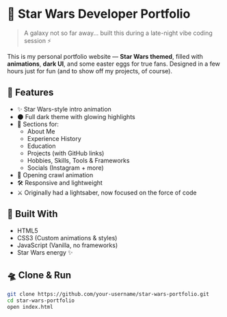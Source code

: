 # 🌌 Star Wars Developer Portfolio

> A galaxy not so far away... built this during a late-night vibe coding session ⚡

This is my personal portfolio website — **Star Wars themed**, filled with **animations**, **dark UI**, and some easter eggs for true fans. Designed in a few hours just for fun (and to show off my projects, of course).

## 🚀 Features

- ✨ Star Wars-style intro animation
- 🌑 Full dark theme with glowing highlights
- 🧠 Sections for:
  - About Me
  - Experience History
  - Education
  - Projects (with GitHub links)
  - Hobbies, Skills, Tools & Frameworks
  - Socials (Instagram + more)
- 🎥 Opening crawl animation
- 🛠️ Responsive and lightweight
- ⚔️ Originally had a lightsaber, now focused on the force of code

## 🧩 Built With

- HTML5
- CSS3 (Custom animations & styles)
- JavaScript (Vanilla, no frameworks)
- Star Wars energy ✨



## 🛸 Clone & Run

```bash
git clone https://github.com/your-username/star-wars-portfolio.git
cd star-wars-portfolio
open index.html
